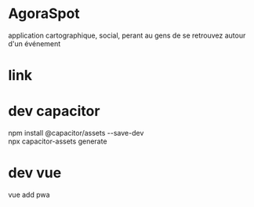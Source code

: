 # AgoraSpot
application cartographique, social, perant au gens de se retrouvez autour d'un événement

# link 

# dev capacitor 
npm install @capacitor/assets --save-dev  
npx capacitor-assets generate 

# dev vue 
vue add pwa
